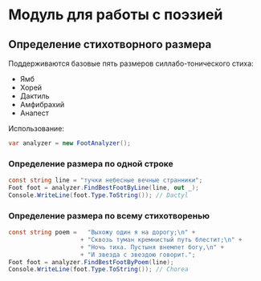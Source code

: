 ﻿# Модуль для работы с поэзией
## Определение стихотворного размера
Поддерживаются базовые пять размеров силлабо-тонического стиха:
* Ямб
* Хорей
* Дактиль
* Амфибрахий
* Анапест

Использование:
```c#
var analyzer = new FootAnalyzer();
```

### Определение размера по одной строке
```c#
const string line = "тучки небесные вечные странники";
Foot foot = analyzer.FindBestFootByLine(line, out _);
Console.WriteLine(foot.Type.ToString()); // Dactyl
```

### Определение размера по всему стихотворенью
```c#
const string poem =   "Выхожу один я на дорогу;\n" +
                    + "Сквозь туман кремнистый путь блестит;\n" +
                    + "Ночь тиха. Пустыня внемлет богу,\n" +
                    + "И звезда с звездою говорит.";
Foot foot = analyzer.FindBestFootByPoem(line);
Console.WriteLine(foot.Type.ToString()); // Chorea
```